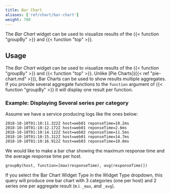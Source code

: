 ```yaml
---
title: Bar Chart
aliases: ['ref/chart/bar-chart']
weight: 700
---
```


The _Bar Chart_ widget can be used to visualize results of the {{< function "groupBy" >}}
and {{< function "top" >}}.

## Usage

The _Bar Chart_ widget can be used to visualize results of the {{< function "groupBy" >}}
and {{< function "top" >}}. Unlike [Pie Charts]({{< ref "pie-chart.md" >}}), Bar Charts
can be used to show results multiple aggregates.
If you provide several aggregate functions to the `function` argument of {{< function "groupBy" >}}
it will display one result per function.

### Example: Displaying Several series per category

Assume we have a service producing logs like the ones below:

```
2018-10-10T01:10:11.322Z host=web01 reponseTime=10.2ms
2018-10-10T01:10:12.172Z host=web01 reponseTime=2.6ms
2018-10-10T01:10:14.122Z host=web02 reponseTime=11.5ms
2018-10-10T01:10:15.312Z host=web01 reponseTime=14.7ms
2018-10-10T01:10:16.912Z host=web03 reponseTime=10.8ms
```

We would like to make a bar char showing the maximum response time and
the average response time per host.

```humio
groupBy(host, function=[max(responseTime), avg(responseTime)])
```

If you select the Bar Chart Widget Type in the Widget Type dropdown,
this query will produce one bar chart with 3 categories (one per host)
and 2 series one per aggregate result (e.i. `_max`, and `_avg`).

